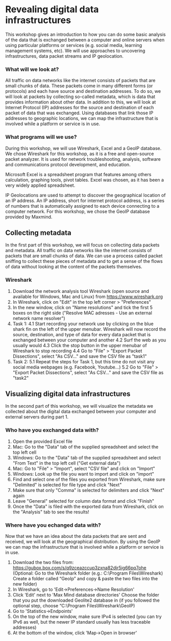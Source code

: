 # Revealing digital data infrastructures
This workshop gives an introduction to how you can do some basic analysis of the data that is exchanged between a computer and online servers when using particular platforms or services (e.g. social media, learning management systems, etc). We will use approaches to uncovering infrastructures, data packet streams and IP geolocation.

### What will we look at?
All traffic on data networks like the internet consists of packets that are small chunks of data. These packets come in many different forms (or protocols) and each have source and destination addresses. To do so, we will look at packets by collecting so-called metadata, which is data that provides information about other data.
In addition to this, we will look at Internet Protocol (IP) addresses for the source and destination of each packet of data that was exchanged. Using databases that link those IP addresses to geographic locations, we can map the infrastructure that is involved while a platform or service is in use.

### What programs will we use?
During this workshop, we will use Wireshark, Excel and a GeoIP database. 
We chose Wireshark for this workshop, as it is a free and open-source packet analyzer. It is used for network troubleshooting, analysis, software and communications protocol development, and education.

Microsoft Excel is a spreadsheet program that features among others calculation, graphing tools, pivot tables. Excel was chosen, as it has been a very widely applied spreadsheet. 

IP Geolocations are used to attempt to discover the geographical location of an IP address. An IP address, short for internet protocol address, is a series of numbers that is automatically assigned to each device connecting to a computer network. For this workshop, we chose the GeoIP database provided by Maxmind.

## Collecting metadata
In the first part of this workshop, we will focus on collecting data packets and metadata. 
All traffic on data networks like the internet consists of packets that are small chunks of data. We can use a process called packet sniffing to collect these pieces of metadata and to get a sense of the flows of data without looking at the content of the packets themselves.

### Wireshark
1. Download the network analysis tool Wireshark (open source and available for Windows, Mac and Linux) from https://www.wireshark.org
2. In Wireshark, click on "Edit" in the top left corner > "Preferences" 
3. In the new window, click on "Name resolutions" and tick the first 5 boxes on the right side ("Resolve MAC adresses - Use an external network name resolver")
4. Task 1:
4.1 Start recording your network use by clicking on the blue shark fin on the left of the upper menubar. Wireshark will now record the source, destination, and type of data for every data packet that is exchanged between your computer and another
4.2 Surf the web as you usually would
4.3 Click the stop button in the upper menubar of Wireshark to stop recording
4.4 Go to "File" > "Export Packet Dissections", select "As CSV..." and save the CSV file as "task1"
5. Task 2: 
5.1 Repeat the steps for Task 1, but this time do not visit any social media webpages (e.g. Facebook, Youtube…)
5.2 Go to "File" > "Export Packet Dissections", select "As CSV..." and save the CSV file as "task2"

## Visualizing digital data infrastructures
In the second part of this workshop, we will visualize the metadata we collected about the digital data exchanged between your computer and external servers during part 1.

### Who have you exchanged data with?
1. Open the provided Excel file
2. Mac: Go to the "Data" tab of the supplied spreadsheet and select the top left cell
2. Windows: Go to the "Data" tab of the supplied spreadsheet and select "From Text" in the top left cell ("Get external data") 
3. Mac: Go to "File"  > "Import", select "CSV file" and click on "Import"
3. Windows: Look up the file you want to import and click on "import"
4. Find and select one of the files you exported from Wireshark, make sure "Delimited" is selected for file type and click "Next"
5. Make sure that only "Comma" is selected for delimiters and click "Next" again
6. Leave "General" selected for column data format and click "Finish"
7. Once the "Data" is filed with the exported data from Wireshark, click on the "Analysis" tab to see the results!

### Where have you echanged data with?
Now that we have an idea about the data packets that are sent and received, we will look at the geographical distribution. By using the GeoIP we can map the infrastructure that is involved while a platform or service is in use.

1.	Download the two files from: https://gubox.box.com/s/q9zceazccup3zxna82djr5ig66pq7ohe 
(Optional: Go to the Wireshark folder (e.g.: C:\Program Files\Wireshark) Create a folder called “GeoIp” and copy & paste the two files into the new folder) 
2.	In Wireshark, go to 'Edit→Preferences→Name Resolution'  
3.	Click 'Edit' next to 'Max Mind database directories' Choose the folder that you put the downloaded Geolite2 database in (if you followed the optional step, choose “C:\Program Files\Wireshark\GeoIP) 
4.	Go to 'Statistics→Endpoints'  
5.	On the top of the new window, make sure IPv4 is selected (you can try IPv6 as well, but the newer IP standard usually has less traceable addresses)  
6.	At the bottom of the window, click 'Map→Open in browser'
